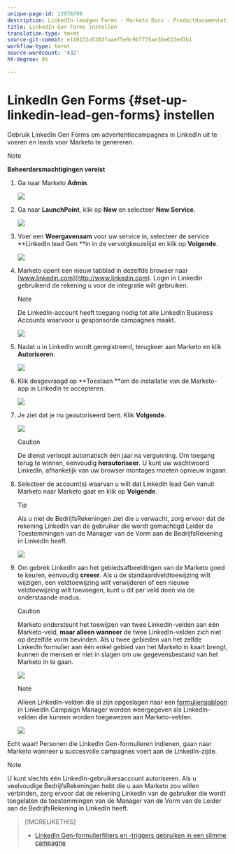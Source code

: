 ```yaml
---
unique-page-id: 12976798
description: LinkedIn-leadgen Forms - Marketo Docs - Productdocumentatie instellen
title: LinkedIn Gen Forms instellen
translation-type: tm+mt
source-git-commit: e149133a5383faaef5e9c9b7775ae36e633ed7b1
workflow-type: tm+mt
source-wordcount: '432'
ht-degree: 0%

---
```



# LinkedIn Gen Forms {#set-up-linkedin-lead-gen-forms} instellen

Gebruik LinkedIn Gen Forms om advertentiecampagnes in LinkedIn uit te voeren en leads voor Marketo te genereren.

>[!NOTE]
>
>**Beheerdersmachtigingen vereist**

1. Ga naar Marketo **Admin**.

   ![](assets/image2016-11-29-10-3a50-3a29.png)

1. Ga naar **LaunchPoint**, klik op **New** en selecteer **New Service**.

   ![](assets/image2016-11-29-10-3a51-3a11.png)

1. Voer een **Weergavenaam** voor uw service in, selecteer de service **LinkedIn lead Gen **in in de vervolgkeuzelijst en klik op **Volgende**.

   ![](assets/linkedin-lead-gen.png)

1. Marketo opent een nieuw tabblad in dezelfde browser naar [www.linkedin.com](http://www.linkedin.com). Login in LinkedIn gebruikend de rekening u voor de integratie wilt gebruiken.

   >[!NOTE]
   >
   >De LinkedIn-account heeft toegang nodig tot alle LinkedIn Business Accounts waarvoor u gesponsorde campagnes maakt.

   ![](assets/linkedin-login.png)

1. Nadat u in LinkedIn wordt geregistreerd, terugkeer aan Marketo en klik **Autoriseren**.

   ![](assets/linkedin-lead-gen-authorize.png)

1. Klik desgevraagd op **Toestaan **om de installatie van de Marketo-app in LinkedIn te accepteren.

   ![](assets/linkedin-marketo-allow.png)

1. Je ziet dat je nu geautoriseerd bent. Klik **Volgende**.

   ![](assets/image2017-9-28-7-3a55-3a14.png)

   >[!CAUTION]
   >
   >De dienst verloopt automatisch één jaar na vergunning. Om toegang terug te winnen, eenvoudig **herautoriseer**. U kunt uw wachtwoord LinkedIn, afhankelijk van uw browser montages moeten opnieuw ingaan.

1. Selecteer de account(s) waarvan u wilt dat LinkedIn lead Gen vanuit Marketo naar Marketo gaat en klik op **Volgende**.

   >[!TIP]
   >
   >Als u niet de BedrijfsRekeningen ziet die u verwacht, zorg ervoor dat de rekening LinkedIn van de gebruiker die wordt gemachtigd Leider de Toestemmingen van de Manager van de Vorm aan de BedrijfsRekening in LinkedIn heeft.

   ![](assets/linkedin-pages-to-capture.png)

1. Om gebrek LinkedIn aan het gebiedsafbeeldingen van de Marketo goed te keuren, eenvoudig **creeer**. Als u de standaardveldtoewijzing wilt wijzigen, een veldtoewijzing wilt verwijderen of een nieuwe veldtoewijzing wilt toevoegen, kunt u dit per veld doen via de onderstaande modus.

   >[!CAUTION]
   >
   >Marketo ondersteunt het toewijzen van twee LinkedIn-velden aan één Marketo-veld, **maar alleen wanneer** de twee LinkedIn-velden zich niet op dezelfde vorm bevinden. Als u twee gebieden van het zelfde LinkedIn formulier aan één enkel gebied van het Marketo in kaart brengt, kunnen de mensen er niet in slagen om uw gegevensbestand van het Marketo in te gaan.

   ![](assets/linkedin-lead-gen-mapping.png)

   >[!NOTE]
   >
   >Alleen LinkedIn-velden die al zijn opgeslagen naar een [formuliersjabloon](https://www.linkedin.com/help/lms/answer/79634) in LinkedIn Campaign Manager worden weergegeven als LinkedIn-velden die kunnen worden toegewezen aan Marketo-velden.

   ![](assets/linkedin-installed-services.png)

Echt waar! Personen die LinkedIn Gen-formulieren indienen, gaan naar Marketo wanneer u succesvolle campagnes voert aan de LinkedIn-zijde.

>[!NOTE]
>
>U kunt slechts één LinkedIn-gebruikersaccount autoriseren. Als u veelvoudige BedrijfsRekeningen hebt die u aan Marketo zou willen verbinden, zorg ervoor dat de rekening LinkedIn van de gebruiker die wordt toegelaten de toestemmingen van de Manager van de Vorm van de Leider aan de BedrijfsRekening in LinkedIn heeft.

>[!MORELIKETHIS]
>
>* [LinkedIn Gen-formulierfilters en -triggers gebruiken in een slimme campagne](use-linkedin-lead-gen-form-filters-and-triggers-in-a-smart-campaign.md)

>



